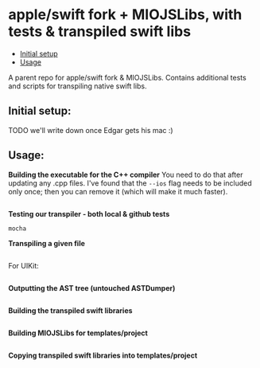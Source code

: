 # apple/swift fork + MIOJSLibs, with tests & transpiled swift libs

* [Initial setup](#initial-setup)
* [Usage](#usage)

A parent repo for apple/swift fork & MIOJSLibs. Contains additional tests and scripts for transpiling native swift libs.

## **Initial setup:**

TODO we'll write down once Edgar gets his mac :)

## **Usage:**

**Building the executable for the C++ compiler**
You need to do that after updating any .cpp files.
I've found that the `--ios` flag needs to be included only once; then you can remove it (which will make it much faster).
```./swift-source/swift/utils/build-script --release-debuginfo --ios
```

**Testing our transpiler - both local & github tests**
```cd ./test
mocha
```

**Transpiling a given file**
```./swift-source/build/Ninja-RelWithDebInfoAssert/swift-macosx-x86_64/bin/swiftc -dump-ast -O -sdk /Applications/Xcode.app/Contents/Developer/Platforms/MacOSX.platform/Developer/SDKs/MacOSX10.14.sdk -F /Applications/Xcode.app/Contents/Developer/Platforms/MacOSX.platform/Developer/Library/Frameworks example.swift
```
For UIKit:
```./swift-source/build/Ninja-RelWithDebInfoAssert/swift-macosx-x86_64/bin/swiftc -dump-ast -O -Xfrontend -disable-access-control -sdk /Applications/Xcode.app/Contents/Developer/Platforms/iPhoneOS.platform/Developer/SDKs/iPhoneOS12.1.sdk -target arm64-apple-ios12.1 -F /Applications/Xcode.app/Contents/Developer/Platforms/MacOSX.platform/Developer/Library/Frameworks example.swift
```

**Outputting the AST tree (untouched ASTDumper)**
```swiftc -dump-ast -O example.swift
```

**Building the transpiled swift libraries**
```node ./include/build-bodies/build.js from-step-2
```

**Building MIOJSLibs for templates/project**
```node ./template-build-miojs.js
```

**Copying transpiled swift libraries into templates/project**
```node ./template-build-swift.js
```